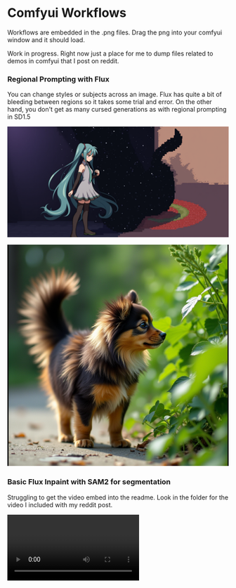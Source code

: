 # Comfyui Workflows

Workflows are embedded in the .png files. Drag the png into your comfyui window and it should load.

Work in progress. Right now just a place for me to dump files related to demos in comfyui that I post on reddit.

### Regional Prompting with Flux

You can change styles or subjects across an image. Flux has quite a bit of bleeding between regions so it takes some trial and error. On the other hand, you don't get as many cursed generations as with regional prompting in SD1.5

![demo_region_prompt](Flux_Regional_Prompt/anime_and_pixel_1.png)

![demo_region_subject](Flux_Regional_Prompt/cat_and_dog_2.png)

### Basic Flux Inpaint with SAM2 for segmentation

Struggling to get the video embed into the readme. Look in the folder for the video I included with my reddit post.

<video controls>
    <source src="Flux_SAM2_Inpaint/sam2_flux_inpaint_720p.mov" type="video/mp4">
</video>

